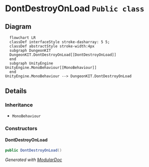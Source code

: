 # DontDestroyOnLoad `Public class`

## Diagram
```mermaid
  flowchart LR
  classDef interfaceStyle stroke-dasharray: 5 5;
  classDef abstractStyle stroke-width:4px
  subgraph DungeonKIT
  DungeonKIT.DontDestroyOnLoad[[DontDestroyOnLoad]]
  end
  subgraph UnityEngine
UnityEngine.MonoBehaviour[[MonoBehaviour]]
  end
UnityEngine.MonoBehaviour --> DungeonKIT.DontDestroyOnLoad
```

## Details
### Inheritance
 - `MonoBehaviour`

### Constructors
#### DontDestroyOnLoad
```csharp
public DontDestroyOnLoad()
```

*Generated with* [*ModularDoc*](https://github.com/hailstorm75/ModularDoc)
